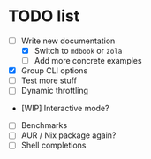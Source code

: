 # TODO list

- [ ] Write new documentation
  - [x] Switch to `mdbook` or `zola`
  - [ ] Add more concrete examples
- [x] Group CLI options
- [ ] Test more stuff
- [ ] Dynamic throttling
- [WIP] Interactive mode?
- [ ] Benchmarks
- [ ] AUR / Nix package again?
- [ ] Shell completions
